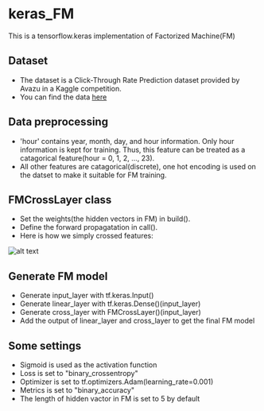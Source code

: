 # keras_FM
This is a tensorflow.keras implementation of Factorized Machine(FM)

## Dataset
* The dataset is a Click-Through Rate Prediction dataset provided by Avazu in a Kaggle competition.
* You can find the data [here](https://www.kaggle.com/c/avazu-ctr-prediction)


## Data preprocessing
* 'hour' contains year, month, day, and hour information. Only hour information is kept for training. Thus, this feature can be treated as a catagorical feature(hour = 0, 1, 2, ..., 23).
* All other features are catagorical(discrete), one hot encoding is used on the datset to make it suitable for FM training.

## FMCrossLayer class
* Set the weights(the hidden vectors in FM) in build().
* Define the forward propagatation in call().
* Here is how we simply crossed features: 

![alt text](https://i.ibb.co/mvJ3TLQ/image.png)

## Generate FM model
* Generate input_layer with tf.keras.Input()
* Generate linear_layer with tf.keras.Dense()(input_layer)
* Generate cross_layer with FMCrossLayer()(input_layer)
* Add the output of linear_layer and cross_layer to get the final FM model

## Some settings
* Sigmoid is used as the activation function
* Loss is set to "binary_crossentropy"
* Optimizer is set to tf.optimizers.Adam(learning_rate=0.001)
* Metrics is set to "binary_accuracy"
* The length of hidden vactor in FM is set to 5 by default
